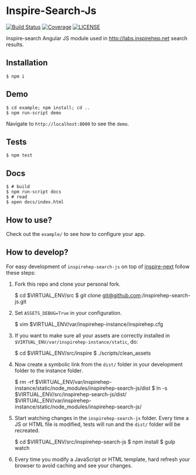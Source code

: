 Inspire-Search-Js
=================

[![Build Status](https://img.shields.io/travis/inspirehep/inspirehep-search-js.svg)](https://travis-ci.org/inspirehep/inspirehep-search-js)
[![Coverage](https://img.shields.io/coveralls/inspirehep/inspirehep-search-js.svg)](https://coveralls.io/r/inspirehep/inspirehep-search-js)
[![LICENSE](https://img.shields.io/github/license/inspirehep/inspirehep-search-js.svg)](https://github.com/inspirehep/inspirehep-search-js/blob/master/LICENSE)

Inspire-search Angular JS module used in http://labs.inspirehep.net search results.

Installation
------------

    $ npm i

Demo
----

    $ cd example; npm install; cd ..
    $ npm run-script demo

Navigate to `http://localhost:8000` to see the `demo`.

Tests
-----

    $ npm test

Docs
----

    $ # build
    $ npm run-script docs
    $ # read
    $ open docs/index.html

How to use?
-----------

Check out the `example/` to see how to configure your app.

How to develop?
--------------
For easy development of `inspirehep-search-js` on top of [inspire-next](https://github.com/inspirehep/inspire-next) follow these steps:

1) Fork this repo and clone your personal fork.

	$ cd $VIRTUAL_ENV/src
	$ git clone git@github.com:<username>/inspirehep-search-js.git

2) Set `ASSETS_DEBUG=True` in your configuration.

	$ vim $VIRTUAL_ENV/var/inspirehep-instance/inspirehep.cfg

3) If you want to make sure all your assets are correctly installed in `$VIRTUAL_ENV/var/inspirehep-instance/static`, do:

	$ cd $VIRTUAL_ENV/src/inspire
	$ ./scripts/clean_assets

4) Now create a symbolic link from the `dist/` folder in your development folder to the instance folder.

	$ rm -rf $VIRTUAL_ENV/var/inspirehep-instance/static/node_modules/inspirehep-search-js/dist
	$ ln -s $VIRTUAL_ENV/src/inspirehep-search-js/dist/ $VIRTUAL_ENV/var/inspirehep-instance/static/node_modules/inspirehep-search-js/

5) Start watching changes in the `inspirehep-search-js` folder. Every time a JS or HTML file is modified, tests will run and the `dist/` folder will be recreated.

	$ cd $VIRTUAL_ENV/src/inspirehep-search-js
	$ npm install
	$ gulp watch

6) Every time you modify a JavaScript or HTML template, hard refresh your browser to avoid caching and see your changes.